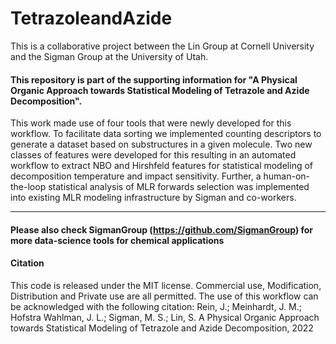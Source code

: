 # TetrazoleandAzide

This is a collaborative project between the Lin Group at Cornell University and the Sigman Group at the University of Utah. 

#### This repository is part of the supporting information for "A Physical Organic Approach towards Statistical Modeling of Tetrazole and Azide Decomposition".

This work made use of four tools that were newly developed for this workflow. To facilitate data sorting we implemented counting descriptors to generate a dataset based on substructures in a given molecule. Two new classes of features were developed for this resulting in an automated workflow to extract NBO and Hirshfeld features for statistical modeling of decomposition temperature and impact sensitivity. Further, a human-on-the-loop statistical analysis of MLR forwards selection was implemented into existing MLR modeling infrastructure by Sigman and co-workers. 
_____________________________________________________________________________________________________________
#### Please also check SigmanGroup (https://github.com/SigmanGroup) for more data-science tools for chemical applications
#### Citation
This code is released under the MIT license. Commercial use, Modification, Distribution and Private use are all permitted. The use of this workflow can be acknowledged with the following citation: Rein, J.; Meinhardt, J. M.; Hofstra Wahlman, J. L.; Sigman, M. S.; Lin, S. A Physical Organic Approach towards Statistical Modeling of Tetrazole and Azide Decomposition, 2022

